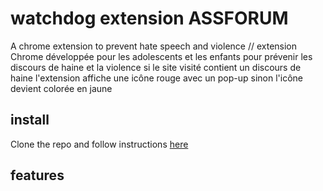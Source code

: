 # watchdog extension ASSFORUM

A chrome extension to prevent hate speech and violence
//
extension Chrome développée pour les adolescents et les enfants pour prévenir les discours de haine et la violence
si le site visité contient un discours de haine l'extension affiche une icône rouge avec un pop-up sinon l'icône devient colorée en jaune

## install

Clone the repo and follow instructions [here](https://developer.chrome.com/extensions/getstarted#unpacked)

## features

